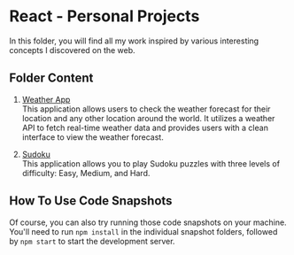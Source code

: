 # React - Personal Projects

In this folder, you will find all my work inspired by various interesting concepts I discovered on the web.

## Folder Content

1. [Weather App](/REACT/React%20-%20Personal%20Project/01%20-%20Weather%20App/weather-app)<br>
   This application allows users to check the weather forecast for their location and any other location around the world. It utilizes a weather API to fetch real-time weather data and provides users with a clean interface to view the weather forecast.

2. [Sudoku](/REACT/React%20-%20Personal%20Project/02%20-%20Sudoku/sudoku)<br>
   This application allows you to play Sudoku puzzles with three levels of difficulty: Easy, Medium, and Hard.

## How To Use Code Snapshots

Of course, you can also try running those code snapshots on your machine. You'll need to run `npm install` in the individual snapshot folders, followed by `npm start` to start the development server.
